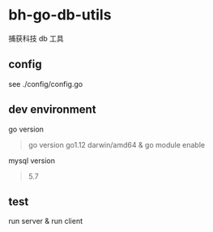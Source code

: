 # bh-go-db-utils

捕获科技 db 工具

## config

see ./config/config.go

## dev environment

go version

> go version go1.12 darwin/amd64 & go module enable

mysql version

> 5.7

## test 

run server & run client

```bash


```